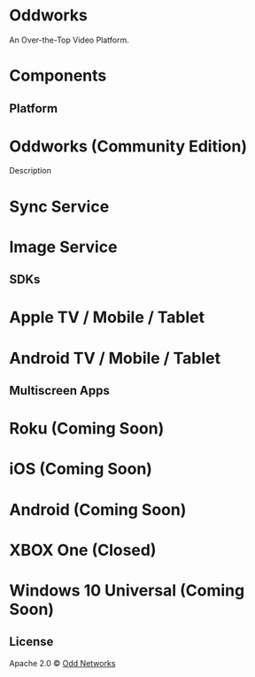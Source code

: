 Oddworks
========
An Over-the-Top Video Platform.

Components
==========

Platform
--------

# Oddworks (Community Edition)
Description

# Sync Service

# Image Service

SDKs
----

# Apple TV / Mobile / Tablet

# Android TV / Mobile / Tablet

Multiscreen Apps
----------------

# Roku (Coming Soon)
# iOS (Coming Soon)
# Android (Coming Soon)
# XBOX One (Closed)
# Windows 10 Universal (Coming Soon)


License
-------
Apache 2.0 © [Odd Networks](http://oddnetworks.com)
